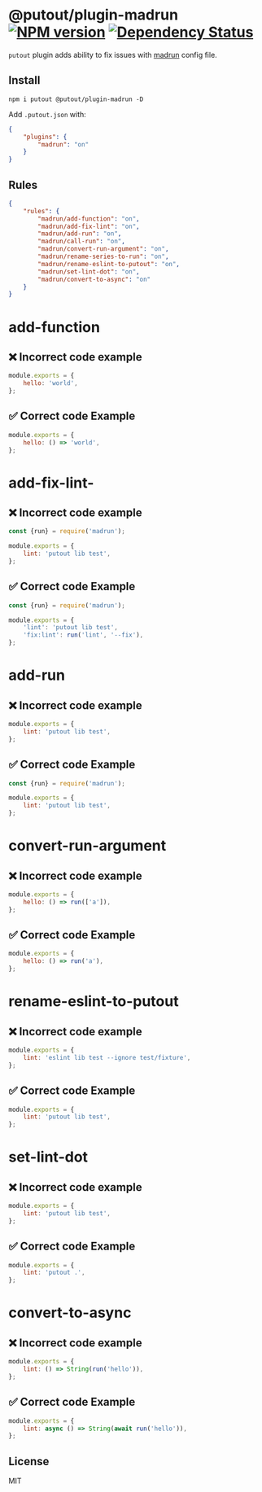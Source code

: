 # @putout/plugin-madrun [![NPM version][NPMIMGURL]][NPMURL] [![Dependency Status][DependencyStatusIMGURL]][DependencyStatusURL]

[NPMIMGURL]: https://img.shields.io/npm/v/@putout/plugin-madrun.svg?style=flat&longCache=true
[NPMURL]: https://npmjs.org/package/@putout/plugin-madrun"npm"
[DependencyStatusURL]: https://david-dm.org/coderaiser/putout?path=packages/plugin-madrun
[DependencyStatusIMGURL]: https://david-dm.org/coderaiser/putout.svg?path=packages/plugin-madrun

`putout` plugin adds ability to fix issues with [madrun](https://github.com/coderaiser/madrun) config file.

## Install

```
npm i putout @putout/plugin-madrun -D
```

Add `.putout.json` with:

```json
{
    "plugins": {
        "madrun": "on"
    }
}
```

## Rules

```json
{
    "rules": {
        "madrun/add-function": "on",
        "madrun/add-fix-lint": "on",
        "madrun/add-run": "on",
        "madrun/call-run": "on",
        "madrun/convert-run-argument": "on",
        "madrun/rename-series-to-run": "on",
        "madrun/rename-eslint-to-putout": "on",
        "madrun/set-lint-dot": "on",
        "madrun/convert-to-async": "on"
    }
}
```

# add-function

## ❌ Incorrect code example

```js
module.exports = {
    hello: 'world',
};
```

## ✅ Correct code Example

```js
module.exports = {
    hello: () => 'world',
};
```

# add-fix-lint-

## ❌ Incorrect code example

```js
const {run} = require('madrun');

module.exports = {
    lint: 'putout lib test',
};
```

## ✅ Correct code Example

```js
const {run} = require('madrun');

module.exports = {
    'lint': 'putout lib test',
    'fix:lint': run('lint', '--fix'),
};
```

# add-run

## ❌ Incorrect code example

```js
module.exports = {
    lint: 'putout lib test',
};
```

## ✅ Correct code Example

```js
const {run} = require('madrun');

module.exports = {
    lint: 'putout lib test',
};
```

# convert-run-argument

## ❌ Incorrect code example

```js
module.exports = {
    hello: () => run(['a']),
};
```

## ✅ Correct code Example

```js
module.exports = {
    hello: () => run('a'),
};
```

# rename-eslint-to-putout

## ❌ Incorrect code example

```js
module.exports = {
    lint: 'eslint lib test --ignore test/fixture',
};
```

## ✅ Correct code Example

```js
module.exports = {
    lint: 'putout lib test',
};
```

# set-lint-dot

## ❌ Incorrect code example

```js
module.exports = {
    lint: 'putout lib test',
};
```

## ✅ Correct code Example

```js
module.exports = {
    lint: 'putout .',
};
```

# convert-to-async

## ❌ Incorrect code example

```js
module.exports = {
    lint: () => String(run('hello')),
};
```

## ✅ Correct code Example

```js
module.exports = {
    lint: async () => String(await run('hello')),
};
```

## License

MIT
